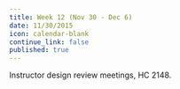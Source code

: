 ```yaml
---
title: Week 12 (Nov 30 - Dec 6)
date: 11/30/2015
icon: calendar-blank
continue_link: false
published: true
---
```


Instructor design review meetings, HC 2148.
